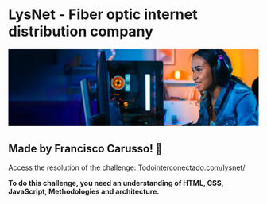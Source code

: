 # LysNet - Fiber optic internet distribution company

![Layout preview for the LysNet page](./imagenes/chica_en_la_pc.webp)

## Made by Francisco Carusso! 💯

Access the resolution of the challenge: [Todointerconectado.com/lysnet/](https://todointerconectado.com/lysnet/)

**To do this challenge, you need an understanding of HTML, CSS, JavaScript, Methodologies and architecture.**
